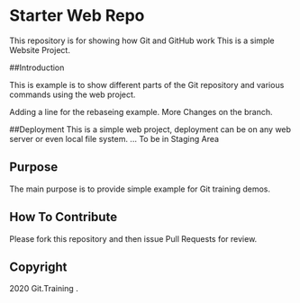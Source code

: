 # Starter Web Repo

This repository is for showing how Git and GitHub work
This is a simple Website Project.

##Introduction

This is example is to show different parts of the Git repository and various commands using the web project.

Adding a line for the rebaseing example. More Changes on the branch.

##Deployment
This is a simple web project, deployment can be on any web server or even local file system.
... To be in Staging Area

## Purpose

The main purpose is to provide simple example for Git training demos.

## How To Contribute

Please fork this repository and then issue Pull Requests 
for review.

## Copyright

2020 Git.Training . 